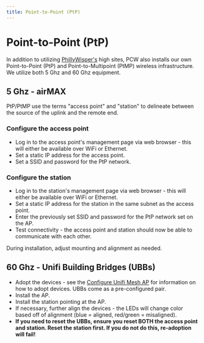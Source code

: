 ```yaml
---
title: Point-to-Point (PtP)
---
```


# Point-to-Point (PtP)

In addition to utilizing [PhillyWisper's](https://www.phillywisper.net) high sites, PCW also installs our own Point-to-Point (PtP) and Point-to-Multipoint (PtMP) wireless infrastructure. We utilize both 5 Ghz and 60 Ghz equipment. 

## 5 Ghz - airMAX 
PtP/PtMP use the terms "access point" and "station" to delineate between the source of the uplink and the remote end. 

### Configure the access point 
* Log in to the access point's management page via web browser - this will either be available over WiFi or Ethernet. 
* Set a static IP address for the access point. 
* Set a SSID and password for the PtP network. 
 
### Configure the station 
* Log in to the station's management page via web browser - this will either be available over WiFi or Ethernet. 
* Set a static IP address for the station in the same subnet as the access point.
* Enter the previously set SSID and password for the PtP network set on the AP. 
* Test connectivity - the access point and station should now be able to communicate with each other. 

During installation, adjust mounting and alignment as needed. 

## 60 Ghz - Unifi Building Bridges (UBBs)
* Adopt the devices - see the [Configure Unifi Mesh AP](configure-ap-mesh.md) for information on how to adopt devices. UBBs come as a pre-configured pair.
* Install the AP. 
* Install the station pointing at the AP. 
* If necessary, further align the devices - the LEDs will change color based off of alignment (blue = aligned, red/green = misaligned).  
* **If you need to reset the UBBs, ensure you reset BOTH the access point and station. Reset the station first. If you do not do this, re-adoption will fail!** 
